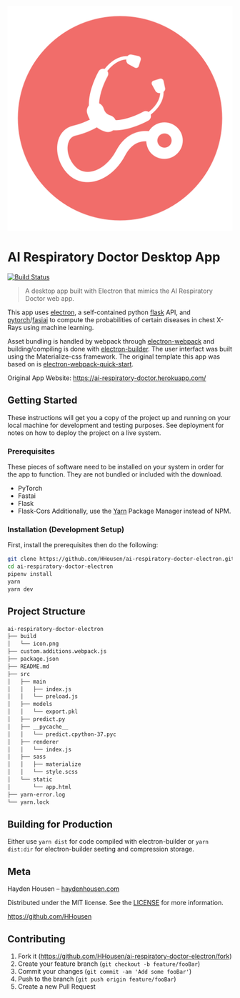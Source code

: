 ![AI Respiratory Doctor Logo](build/icon.png)
# AI Respiratory Doctor Desktop App
[![Build Status](https://travis-ci.org/HHousen/ai-respiratory-doctor-electron.svg?branch=master)](https://travis-ci.org/HHousen/ai-respiratory-doctor-electron)
> A desktop app built with Electron that mimics the AI Respiratory Doctor web app.

This app uses [electron](https://electronjs.org/), a self-contained python [flask](https://flask.palletsprojects.com/en/1.1.x/) API, and [pytorch](https://pytorch.org/)/[fasiai](https://docs.fast.ai/) to compute the probabilities of certain diseases in chest X-Rays using machine learning.

Asset bundling is handled by webpack through [electron-webpack](https://github.com/electron-userland/electron-webpack) and building/compiling is done with [electron-builder](https://github.com/electron-userland/electron-builder). The user interfact was built using the Materialize-css framework. The original template this app was based on is [electron-webpack-quick-start](https://github.com/electron-userland/electron-webpack-quick-start).

Original App Website: <https://ai-respiratory-doctor.herokuapp.com/>

## Getting Started
These instructions will get you a copy of the project up and running on your local machine for development and testing purposes. See deployment for notes on how to deploy the project on a live system.

### Prerequisites
These pieces of software need to be installed on your system in order for the app to function. They are not bundled or included with the download. 
* PyTorch
* Fastai
* Flask
* Flask-Cors
Additionally, use the [Yarn](https://yarnpkg.com/) Package Manager instead of NPM. 

### Installation (Development Setup)
First, install the prerequisites then do the following:
```bash
git clone https://github.com/HHousen/ai-respiratory-doctor-electron.git
cd ai-respiratory-doctor-electron
pipenv install
yarn
yarn dev
```

## Project Structure
```bash
ai-respiratory-doctor-electron
├── build
│   └── icon.png
├── custom.additions.webpack.js
├── package.json
├── README.md
├── src
│   ├── main
│   │   ├── index.js
│   │   └── preload.js
│   ├── models
│   │   └── export.pkl
│   ├── predict.py
│   ├── __pycache__
│   │   └── predict.cpython-37.pyc
│   ├── renderer
│   │   └── index.js
│   ├── sass
│   │   ├── materialize
│   │   └── style.scss
│   └── static
│       └── app.html
├── yarn-error.log
└── yarn.lock
```

## Building for Production
Either use ``yarn dist`` for code compiled with electron-builder or ``yarn dist:dir`` for electron-builder seeting and compression storage. 

## Meta

Hayden Housen – [haydenhousen.com](https://haydenhousen.com)

Distributed under the MIT license. See the [LICENSE](LICENSE) for more information.

<https://github.com/HHousen>

## Contributing

1. Fork it (<https://github.com/HHousen/ai-respiratory-doctor-electron/fork>)
2. Create your feature branch (`git checkout -b feature/fooBar`)
3. Commit your changes (`git commit -am 'Add some fooBar'`)
4. Push to the branch (`git push origin feature/fooBar`)
5. Create a new Pull Request